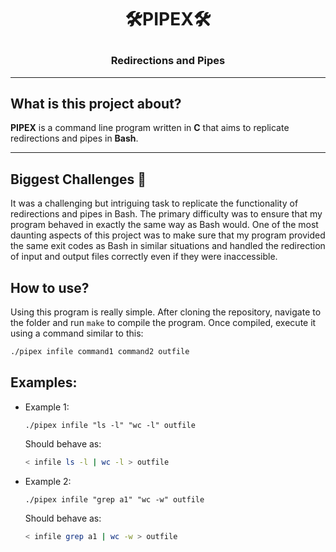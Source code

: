 # <p align="center">🛠️PIPEX🛠️</p>

### <p align="center">Redirections and Pipes</p>

---
## What is this project about? </br>
**PIPEX** is a command line program written in **C** that aims to replicate redirections and pipes in **Bash**.</br>

---
## Biggest Challenges 💪

It was a challenging but intriguing task to replicate the functionality of redirections and pipes in Bash. The primary difficulty was to ensure that my program behaved in exactly the same way as Bash would. One of the most daunting aspects of this project was to make sure that my program provided the same exit codes as Bash in similar situations and handled the redirection of input and output files correctly even if they were inaccessible.

## How to use?
Using this program is really simple. After cloning the repository, navigate to the folder and run `make` to compile the program. Once compiled, execute it using a command similar to this:
```bash
./pipex infile command1 command2 outfile
```

## Examples:

- Example 1:
  ```
  ./pipex infile "ls -l" "wc -l" outfile
  ```
  Should behave as:
  ```bash
  < infile ls -l | wc -l > outfile
  ```

- Example 2:
  ```
  ./pipex infile "grep a1" "wc -w" outfile
  ```
  Should behave as:
  ```bash
  < infile grep a1 | wc -w > outfile
  ```
